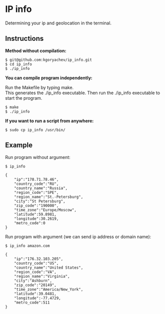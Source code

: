 # IP info
Determining your ip and geolocation in the terminal.

## Instructions

**Method without compilation:**

```
$ git@github.com:kgoryachev/ip_info.git
$ cd ip_info
$ ./ip_info
```

**You can compile program independently:**

Run the Makefile by typing make.\
This generates the ./ip_info executable. Then run the ./ip_info executable to start the program.
```
$ make
$ ./ip_info
```

**If you want to run a script from anywhere:**

```
$ sudo cp ip_info /usr/bin/
```

## Example
Run program without argument:
``` 
$ ip_info

{
    "ip":"178.71.78.46",
    "country_code":"RU",
    "country_name":"Russia",
    "region_code":"SPE",
    "region_name":"St.-Petersburg",
    "city":"St Petersburg",
    "zip_code":"190000",
    "time_zone":"Europe/Moscow",
    "latitude":59.8981,
    "longitude":30.2619,
    "metro_code":0
}
```
Run program with argument (we can send ip address or domain name):
```
$ ip_info amazon.com

{
    "ip":"176.32.103.205",
    "country_code":"US",
    "country_name":"United States",
    "region_code":"VA",
    "region_name":"Virginia",
    "city":"Ashburn",
    "zip_code":"20149",
    "time_zone":"America/New_York",
    "latitude":39.0481,
    "longitude":-77.4729,
    "metro_code":511
}
```